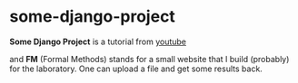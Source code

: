 # some-django-project
**Some Django Project** is a tutorial from [youtube](https://www.youtube.com/playlist?list=PL-51WBLyFTg2vW-_6XBoUpE7vpmoR3ztO)

and **FM** (Formal Methods) stands for a small website that I build (probably) for the laboratory. One can upload a file and get some results back.
